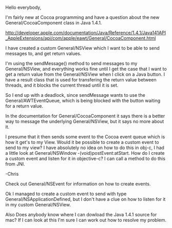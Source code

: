 Hello everybody,

I'm fairly new at Cocoa programming and have a question about the new General/CocoaComponent class in Java 1.4.1.

http://developer.apple.com/documentation/Java/Reference/1.4.1/Java141API_AppleExtensions/api/com/apple/eawt/General/CocoaComponent.html

I have created a custom General/NSView which I want to be able to send messages to, and get return values.

I'm using the sendMessage() method to send messages to my General/NSView, and everything works fine until I get the case that I want to get a return value from the General/NSView when I click on a Java button.  I have a result class that is used for transfering the return value between threads, and it blocks the current thread until it is set.

So I end up with a deadlock, since sendMessage wants to use the General/AWTEventQueue, which is being blocked with the button waiting for a return value.

In the documentation for General/CocoaComponent it says there is a better way to message the underlying General/NSView, but it says no more about it.

I presume that it then sends some event to the Cocoa event queue which is how it get's to my View.  Would it be possible to create a custom event to send to my view?  I have absolutely no idea on how to do this in obj-c, I had a little look at General/NSWindow -(void)postEvent:atStart.  How do I create a custom event and listen for it in objective-c?  I can call a method to do this from JNI.

-Chris


Check out General/NSEvent for information on how to create events.

Ok I managed to create a custom event to send with type General/NSApplicationDefined, but I don't have a clue on how to listen for it in my custom General/NSView.


Also Does anybody know where I can dowload the Java 1.4.1 source for mac?  If I can look at this I'm sure I can work out how to resolve my problem.